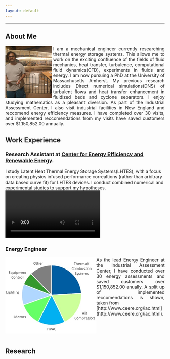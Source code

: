 ```yaml
---
layout: default
---
```


---
## About Me

<img align="left" src="./me.jpg" alt="Me with the first airplane" style="max-width: 30%;height: auto;">

<div style="text-align: justify">
I am a mechanical engineer currently researching thermal energy storage systems. This allows me to work on the exciting confluence of the fields of fluid mechanics, heat transfer, turbulence, computational fluid dynamics(CFD), experiments in fluids and energy. I am now pursuing a PhD at the University of Massachusetts Amherst. My previous research includes Direct numerical simulations(DNS) of turbulent flows and heat transfer enhancement in fluidized beds and cyclone separators. I enjoy studying mathematics as a pleasant diversion. As part of the Industrial Assessment Center, I also visit industrial facilities in New England and reccomend energy efficiency measures. I have completed over 30 visits, and implemented reccomendations from my visits have saved customers over $1,150,852.00 annually.
</div>

## Work Experience

### Research Assistant at [Center for Energy Efficiency and Renewable Energy](http://www.ceere.org/iac.html).
I study Latent Heat Thermal Energy Storage Systems(LHTES), with a focus on creating physics infused performance correaltions (rather than arbitrary data based curve fit) for LHTES devices. I conduct combined numerical and experimental studies to support my hypotheses.
<br/>
<video controls>
  <source src="./plots/video-meltingofphasechangematerial.mp4" type="video/mp4">
Your browser does not support the video tag.
</video>

### Energy Engineer
<img align="left" src="./plots/IACrecommendations.jpg" alt="Types of Implemented Reccomendations">
<div style="text-align: justify">
As the lead Energy Engineer at the Industrial Assessment Center, I have conducted over 30 energy assessments and saved customers over $1,150,852.00 anually. A split up of implemented reccomendations is shown, taken from
<br />
[http://www.ceere.org/iac.html](http://www.ceere.org/iac.html).
</div>
<br /><br /><br /><br />

## Research